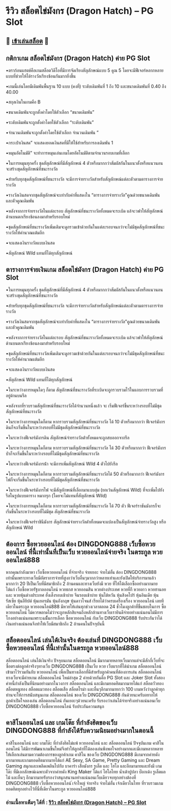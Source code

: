 # รีวิว สล็อตไข่มังกร (Dragon Hatch) – PG Slot

## 🎰 [เข้าเล่นสล็อต](https://bit.ly/3ryTLaH) 🎰

## กติกาเกม สล็อตไข่มังกร (Dragon Hatch) ค่าย PG Slot

•ตราก้อนแฮตช์คือเกมสล็อตวิดีโอที่มีการจัดเรียงสัญลักษณ์แบบ 5 คูณ 5 โดยจะมีฟีเจอร์หลากหลายแบบที่ช่วยให้ได้รางวัลเรียงซ้อนกันมากยิ่งขึ้น

•เกมนี้เล่นโดยมีเดิมพันพื้นฐาน 10 แบบ (คงที่) ระดับเดิมพันที่ 1 ถึง 10 และขนาดเดิมพันที่ 0.40 ถึง 40.00

•สกุลเงินในเกมคือ B

•ขนาดเดิมพันจะถูกตั้งค่าโดยใช้ตัวเลือก “ขนาดเดิมพัน”

•ระดับเดิมพันจะถูกตั้งค่าโดยใช้ตัวเลือก “ระดับเดิมพัน”

•จํานวนเดิมพันจะถูกตั้งค่าโดยใช้ตัวเลือก จํานวนเดิมพัน ”

•กระเป๋าเงินสด” จะแสดงยอดเงินสดที่มีให้ใช้สําหรับการลงเดิมพัน 1

•หมุนอัตโนมัติ” จะทําการหมุนเล่นเกมโดยอัตโนมัติตามจํานวนรอบเกมที่เลือก

•ในการหมุนทุกครั้ง ชุดสัญลักษณ์ที่มีสัญลักษณ์ 4 ตัวหรือมากกว่าสัมผัสกันในแนวตั้งหรือแนวนอนจะสร้างชุดสัญลักษณ์ที่ชนะรางวัล

•สําหรับทุกชุดสัญลักษณ์ที่ชนะรางวัล จะมีการจ่ายรางวัลสําหรับสัญลักษณ์แต่ละตัวตามตารางการจ่ายรางวัล

•รางวัลเงินสดจากชุดสัญลักษณ์จะเท่ากับค่าที่แสดงใน “ตารางการจ่ายรางวัล”คูณด้วยขนาดเดิมพันและตัวคูณเดิมพัน

•หลังจากการจ่ายรางวัลในแต่ละรอบ สัญลักษณ์ที่ชนะรางวัลทั้งหมดจะระเบิด แล้จะวฟาให้สัญลักษณ์ด้านบนตกเรียงซ้อนลงมาสําหรับรอบใหม่

•ชุดสัญลักษณ์ที่ชนะรางวัลเพิ่มเติมจะดูกรวมเข้าด้วยกันในแต่ละรอบจนกว่าจะไม่มีชุดสัญลักษณ์ที่ชนะรางวัลให้คํานวณแต้มอีก

•จะแสดงเงินรางวัลแบบเงินสด

•สัญลักษณ์ Wild แทนที่ได้ทุกสัญลักษณ์

## ตารางการจ่ายเงินเกม สล็อตไข่มังกร (Dragon Hatch) ค่าย PG Slot

•ในการหมุนทุกครั้ง ชุดสัญลักษณ์ที่มีสัญลักษณ์ 4 ตัวหรือมากกว่าสัมผัสกันในแนวตั้งหรือแนวนอนจะสร้างชุดสัญลักษณ์ที่ชนะรางวัล

•สําหรับทุกชุดสัญลักษณ์ที่ชนะรางวัล จะมีการจ่ายรางวัลสําหรับสัญลักษณ์แต่ละตัวตามตารางการจ่ายรางวัล

•รางวัลเงินสดจากชุดสัญลักษณ์จะเท่ากับค่าที่แสดงใน “ตารางการจ่ายรางวัล”คูณด้วยขนาดเดิมพันและตัวคูณเดิมพัน

•หลังจากการจ่ายรางวัลในแต่ละรอบ สัญลักษณ์ที่ชนะรางวัลทั้งหมดจะระเบิด แล้จะวฟาให้สัญลักษณ์ด้านบนตกเรียงซ้อนลงมาสําหรับรอบใหม่

•ชุดสัญลักษณ์ที่ชนะรางวัลเพิ่มเติมจะดูกรวมเข้าด้วยกันในแต่ละรอบจนกว่าจะไม่มีชุดสัญลักษณ์ที่ชนะรางวัลให้คํานวณแต้มอีก

•จะแสดงเงินรางวัลแบบเงินสด

•สัญลักษณ์ Wild แทนที่ได้ทุกสัญลักษณ์

•ในระหว่างการหมุนใดๆ ก็ตาม สัญลักษณ์ที่ชนะรางวัลที่ระเบิดจะถูกรวบรวมไว้ในแถบการรวบรวมที่อยู่ด้านบนรีล

•หลังจากที่รวบรวมสัญลักษณ์ที่ชนะรางวัลได้จํานวนหนึ่งแล้ว จะ เริ่มฟีเจอร์ขึ้นระหว่างรอบที่ไม่มีชุดสัญลักษณ์ที่ชนะรางวัล

•ในระหว่างการหมุนใดก็ตาม หากรวบรวมสัญลักษณ์ที่ชนะรางวัล ได้ 10 ตัวหรือมากกว่า ฟีเจอร์มังกรดินก็จะเริ่มขึ้นในระหว่างรอบที่ไม่มีชุดสัญลักษณ์ที่ชนะรางวัล

•ในระหว่างฟีเจอร์มังกรดิน สัญลักษณ์จ่ายรางวัลต่ําทั้งหมดจะถูกสบออกจากรีล

•ในระหว่างการหมุนใดก็ตาม หากรวบรวมสัญลักษณ์ที่ชนะรางวัล ได้ 30 ตัวหรือมากกว่า ฟีเจอร์มังกรป่าก็จะเริ่มขึ้นในระหว่างรอบที่ไม่มีชุดสัญลักษณ์ที่ชนะรางวัล

•ในระหว่างฟีเจอร์มังกรน้ํา จะมีการเพิ่มสัญลักษณ์ Wild 4 ตัวไปยังรีล

•ในระหว่างการหมุนใดก็ตาม หากรวบรวมสัญลักษณ์ที่ชนะรางวัลได้ 50 ตัวหรือมากกว่า ฟีเจอร์มังกรไฟก็จะเริ่มขึ้นในระหว่างรอบที่ไม่มีชุดสัญลักษณ์ที่ชนะรางวัล

•ในระหว่างฟีเจอร์มังกรไฟ จะมีสัญลักษณ์ที่เลือกมาแบบสุ่ม (ยกเว้นสัญลักษณ์ Wild) ที่จะเพิ่มไปยังรีลในรูปแบบตาราง หมากรุก (โดยจะไม่แทนที่สัญลักษณ์ Wild)

•ในระหว่างการหมุนใดก็ตาม หากรวบรวมสัญลักษณ์ที่ชนะรางวัล ได้ 70 ตัว ฟีเจอร์ราชันมังกรก็จะเริ่มขึ้นในระหว่างรอบที่ไม่มีชุด สัญลักษณ์ที่ชนะรางวัล

•ในระหว่างฟีเจอร์ราชินีมังกร สัญลักษณ์จ่ายรางวัลต่ําทั้งหมดจะแปลงเป็นสัญลักษณ์จ่ายรางวัลสูง หรือสัญลักษณ์ Wild

## ต้องการ ซื้อหวยออนไลน์ ต้อง DINGDONG888 เว็บซื้อหวยออนไลน์ ที่นี้เท่านั้นที่เป็นเว็บ หวยออนไลน์จ่ายจริง ในตระกูล หวยออนไลน์888
หากคุณกำลังมาหา เว็บซื้อหวยออนไลน์ ที่จ่ายจริง จ่ายเยอะ จ่ายไม่อั้น ต้อง DINGDONG888 เท่านั้นเพราะทางเว็บมีอัตราการจ่ายที่สูงกว่าเว็บอื่นๆมากกว่าหลายเท่าและยังเปิดให้บริการมาแล้วมากกว่า 20 ปีเป็นเว็บที่มีสมาชิกถึง 2 ล้านคนและทางเว็บยังมี หวย ที่ให้ได้เลือกซื้ออย่างมากมายได้แก่ เว็บซื้อหวยรัฐบาลออนไลน์ หวยธกส หวยออมสิน หวยต่างประเทศ หวยยี่กี หวยลาว หวยฮานอย และ หวยหุ้นต่างประเทศ ฮั่งเส็งรอบเช้าบ่าย จีนรอบเช้าบ่าย หุ้นไต้หวัน หุ้นสิงคโปร์ หุ้นอินเดีย หุ้นรัสเซีย หุ้นอียิปต์ หุ้นเยอรมัน หุ้นอังกฤษ หุ้นดาวโจนส์ เรียกได้ว่าครบเครื่องเรื่อง หวยออนไลน์ เลยทีเดียวในตระกูล หวยออนไลน์888 มีหวยให้เล่นทุกช่วงเวลาตลอด 24 ชั่วโมงลูกค้าที่ชื่นชอบในการ ซื้อหวยออนไลน์ ไม่ควรพลาดไม่ว่าจะถูกหลักสิบจนถึงหลักล้านทางเว็บเรายินดีจ่ายอย่างแน่นอนไม่มีการโกงอย่างแน่นอนเพราะฉนั้ันการเลือก ซื้อหวยออนไลน์ กับเว็บ DINGDONG888 รับประกันว่าได้เงินอย่างแน่นอนจึงทำให้เว็บมีสมาชิกถึง 2 ล้านคนในปัจจุบันนี้

## สล็อตออนไลน์ เล่นได้เงินจริง ต้องเล่นที่ DINGDONG888 เว็บซื้อหวยออนไลน์ ที่นี้เท่านั้นในตระกูล หวยออนไลน์888
 สล็อตออนไลน์ เล่นได้เงินจริง ปัจจุบนเกม สล็อตออนไลน์ มีมากมายหลายเว็บมากแต่จะมีสักกี่เว็บที่จะซื่อตรงต่อลูกค้าจริงๆทางเว็บ DINGDONG888 เป็นเว็บ หวย เว็บแรกที่ได้นำเกม สล็อตออนไลน์ เข้ามาไว้รวมกันกับ หวยออนไลน์ เพื่อเป็นทางเลือกที่ดีสำหรับลูกค้าคนที่ต้องการเล่น สล็อตออนไลน์ ทางเว็บจะมีค่ายเกม สล็อตออนไลน์ ใหม่ล่าสุด 2 ค่ายด้วยกันคือ PG Slot และ Joker Slot ทั้งสองค่ายนี้กำลังเป็นที่นิยมอย่างมากในวงการ สล็อตออนไลน์ และมีเกมยอดฮิตมากมายได้แก่  สล็อตวัวทอง สล็อตหนูทอง สล็อตแมวทอง สล็อตเสือ สล็อตโรม่า และอื่นๆอีกมากมายกว่า 100 เกมหวังว่าลูกค้าทุกท่านจะให้การสนับสนุนเกม สล็อตออนไลน์ ของเว็บ DINGDONG888 กันด้วยนะครับอยากให้ลูกค้าเปิดใจลองเล่น สล็อตออนไลน์ กันเยอะๆด้วยนะครับ รับรองว่าเล่นได้จ่ายจริงอย่างแน่นอนเว็บ DINGDONG888 เว็บซื้อหวยออนไลน์ รับประกันความสนุก

## คาสิโนออนไลน์ และ เกมโต๊ะ ที่กำลังฮิตของเว็บ DINGDONG888 ที่กำลังได้รับความนิยมอย่างมากในตอนนี้
คาสิโนออนไลน์ และ เกมโต๊ะ ที่กำลังฮิตไม่แพ้ หวยออนไลน์ และ สล็อตออนไลน์ ปัจจุบันเกม คาสิโนออนไลน์ ได้มีการพัฒนาเกมขึ้นใหม่จึงทำให้ลูกค้าที่ได้ลองเล่นพึงพอใจอย่างมากและมีเกมหลากหลายให้เลือกเล่นตามความต้องการของลูกค้าเกม คาสิโน ของเว็บ DINGDONG888 มีเกมจากค่ายดังมากมายและเกมยอดฮิตมากมายได้แก่ AE Sexy, SA Game, Pretty Gaming และ Dream Gaming สนุกและเพลิดเพลินไปกับ บาคาร่า เสือมังกร รูเล็ต และ ไฮโล และอีกมามายและยังมี เกมโต๊ะ ที่มีเอกลักษณ์เฉพาะตัวจากค่ายดัง  King Maker ได้แก่ ไฮโลไทย น้ำเต้าปูปลา ป๊อกเด้ง รูเล็ตผลไม้ และอื่นๆ อีกมากมายรับรองว่าสนุกสนานอย่างแน่นอนเว็บเดียวจบทุกอย่างต้องที่ DINGDONG888 เว็บซื้อหวยออนไลน์ ์เจ้าใหญ่ จ่ายจริง จ่ายไม่อั้น เจ้าเดียวในไทย ที่รวบรวมเกมยอดฮิตทุกอย่างไว้ที่นี่ที่เดียวในตระกูล หวยออนไลน์888

### อ่านเนื้อหาเต็มๆ ได้ที่ : [รีวิว สล็อตไข่มังกร (Dragon Hatch) – PG Slot](https://dingdong888.co/pg-slot/dragon-hatch/)
